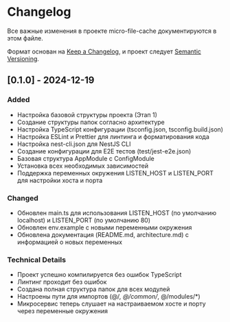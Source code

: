 # Changelog

Все важные изменения в проекте micro-file-cache документируются в этом файле.

Формат основан на [Keep a Changelog](https://keepachangelog.com/ru/1.0.0/),
и проект следует [Semantic Versioning](https://semver.org/lang/ru/).

## [0.1.0] - 2024-12-19

### Added

- Настройка базовой структуры проекта (Этап 1)
- Создание структуры папок согласно архитектуре
- Настройка TypeScript конфигурации (tsconfig.json, tsconfig.build.json)
- Настройка ESLint и Prettier для линтинга и форматирования кода
- Настройка nest-cli.json для NestJS CLI
- Создание конфигурации для E2E тестов (test/jest-e2e.json)
- Базовая структура AppModule с ConfigModule
- Установка всех необходимых зависимостей
- Поддержка переменных окружения LISTEN_HOST и LISTEN_PORT для настройки хоста и порта

### Changed

- Обновлен main.ts для использования LISTEN_HOST (по умолчанию localhost) и LISTEN_PORT (по умолчанию 80)
- Обновлен env.example с новыми переменными окружения
- Обновлена документация (README.md, architecture.md) с информацией о новых переменных

### Technical Details

- Проект успешно компилируется без ошибок TypeScript
- Линтинг проходит без ошибок
- Создана полная структура папок для всех модулей
- Настроены пути для импортов (@/_, @/common/_, @/modules/\*)
- Микросервис теперь слушает на настраиваемом хосте и порту через переменные окружения
